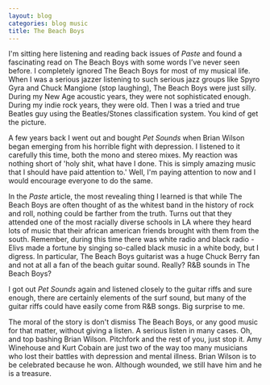 ```yaml
---
layout: blog
categories: blog music
title: The Beach Boys
---
```


I'm sitting here listening and reading back issues of *Paste* and found
a fascinating read on The Beach Boys with some words I’ve never seen
before. I completely ignored The Beach Boys for most of my musical
life. When I was a serious jazzer listening to such serious jazz
groups like Spyro Gyra and Chuck Mangione (stop laughing), The Beach
Boys were just silly. During my New Age acoustic years, they were not
sophisticated enough. During my indie rock years, they were old. Then
I was a tried and true Beatles guy using the Beatles/Stones
classification system. You kind of get the picture. 

A few years back I went out and bought *Pet Sounds* when Brian Wilson
began emerging from his horrible fight with depression. I listened to
it carefully this time, both the mono and stereo mixes. My reaction
was nothing short of 'holy shit, what have I done. This is simply
amazing music that I should have paid attention to.' Well, I'm paying
attention to now and I would encourage everyone to do the same. 

In the *Paste* article, the most revealing thing I learned is that while
The Beach Boys are often thought of as the whitest band in the history
of rock and roll, nothing could be farther from the truth. Turns out
that they attended one of the most racially diverse schools in LA
where they heard lots of music that their african american friends
brought with them from the south. Remember, during this time there was
white radio and black radio - Elivs made a fortune by singing
so-called black music in a white body, but I digress. In particular,
The Beach Boys guitarist was a huge Chuck Berry fan and not at all a
fan of the beach guitar sound. Really? R&amp;B sounds in The Beach
Boys? 

I got out *Pet Sounds* again and listened closely to the guitar riffs
and sure enough, there are certainly elements of the surf sound, but
many of the guitar riffs could have easily come from R&amp;B
songs. Big surprise to me. 

The moral of the story is don't dismiss The Beach Boys, or any good
music for that matter, without giving a listen. A serious listen in
many cases. Oh, and top bashing Brian Wilson. Pitchfork and the rest
of you, just stop it. Amy Winehouse and Kurt Cobain are just two of
the way too many musicians who lost their battles with depression and
mental illness. Brian Wilson is to be celebrated because he
won. Although wounded, we still have him and he is a treasure. 

